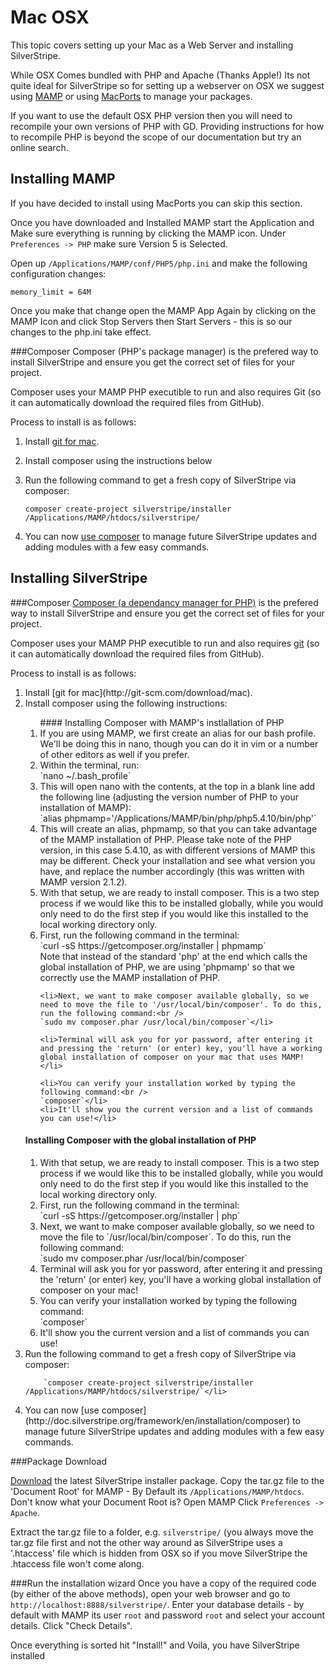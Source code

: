 # Mac OSX

This topic covers setting up your Mac as a Web Server and installing SilverStripe. 

While OSX Comes bundled with PHP and Apache (Thanks Apple!) Its not quite ideal for SilverStripe so for setting up a
webserver on OSX we suggest using [MAMP](http://www.mamp.info/en/index.php) or using [MacPorts](http://www.macports.org/) 
to manage your packages.

If you want to use the default OSX PHP version then you will need to recompile your own versions of PHP with GD. Providing instructions
for how to recompile PHP is beyond the scope of our documentation but try an online search.

## Installing MAMP

If you have decided to install using MacPorts you can skip this section.

Once you have downloaded and Installed MAMP start the Application and Make sure everything is running by clicking the
MAMP icon. Under `Preferences -> PHP` make sure Version 5 is Selected.

Open up `/Applications/MAMP/conf/PHP5/php.ini` and make the following configuration changes:

	memory_limit = 64M

Once you make that change open the MAMP App Again by clicking on the MAMP Icon and click Stop Servers then Start
Servers - this is so our changes to the php.ini take effect.

###Composer
Composer (PHP's package manager) is the prefered way to install SilverStripe and ensure you get the correct set of files for your project.

Composer uses your MAMP PHP executible to run and also requires Git (so it can automatically download the required files from GitHub).

Process to install is as follows:

1. Install [git for mac](http://git-scm.com/download/mac).</li>
2. Install composer using the instructions below
3. Run the following command to get a fresh copy of SilverStripe via composer:
  
      `composer create-project silverstripe/installer /Applications/MAMP/htdocs/silverstripe/`
 
4. You can now [use composer]() to manage future SilverStripe updates and adding modules with a few easy commands.
 

## Installing SilverStripe

###Composer
[Composer (a dependancy manager for PHP)](http://getcomposer.org) is the prefered way to install SilverStripe and ensure you get the correct set of files for your project.

Composer uses your MAMP PHP executible to run and also requires [git](http://git-scm.com) (so it can automatically download the required files from GitHub).

Process to install is as follows:
<ol>
<li>Install [git for mac](http://git-scm.com/download/mac).</li>
<li>Install composer using the following instructions:</li>
	<ol>
 	#### Installing Composer with MAMP's instlallation of PHP
 	<li>If you are using MAMP, we first create an alias for our bash profile. We'll be doing this in nano, though you can do it in vim or a number of other editors as well if you prefer.</li>
 	<li>Within the terminal, run:<br />
 	   `nano ~/.bash_profile`</li>
	<li>This will open nano with the contents, at the top in a blank line add the following line (adjusting the version number of PHP to your installation of MAMP):<br />
	   `alias phpmamp='/Applications/MAMP/bin/php/php5.4.10/bin/php'`</li>
	<li>This will create an alias, phpmamp, so that you can take advantage of the MAMP installation of PHP. Please take note of the PHP version, in this case 5.4.10, as with different versions of MAMP this may be different. Check your installation and see what version you have, and replace the number accordingly (this was written with MAMP version 2.1.2).</li>
	<li>With that setup, we are ready to install composer. This is a two step process if we would like this to be installed globally, while you would only need to do the first step if you would like this installed to the local working directory only.</li>
	<li>First, run the following command in the terminal:<br />
	   `curl -sS https://getcomposer.org/installer | phpmamp`<br />
	Note that instead of the standard 'php' at the end which calls the global installation of PHP, we are using 'phpmamp' so that we correctly use the MAMP installation of PHP.</li>

	<li>Next, we want to make composer available globally, so we need to move the file to '/usr/local/bin/composer'. To do this, run the following command:<br />
	`sudo mv composer.phar /usr/local/bin/composer`</li>

	<li>Terminal will ask you for yor password, after entering it and pressing the 'return' (or enter) key, you'll have a working global installation of composer on your mac that uses MAMP!</li>

	<li>You can verify your installation worked by typing the following command:<br />
	`composer`</li>
	<li>It'll show you the current version and a list of commands you can use!</li>
</ol>

#### Installing Composer with the global installation of PHP
<ol>
  <li>With that setup, we are ready to install composer. This is a two step process if we would like this to be installed globally, while you would only need to do the first step if you would like this installed to the local working directory only.</li>
  <li>First, run the following command in the terminal:<br />
	`curl -sS https://getcomposer.org/installer | php`</li>
  <li>Next, we want to make composer available globally, so we need to move the file to `/usr/local/bin/composer`. To do this, run the following command:<br />
`sudo mv composer.phar /usr/local/bin/composer`</li>
  <li>Terminal will ask you for yor password, after entering it and pressing the 'return' (or enter) key, you'll have a working global installation of composer on your mac!</li>
  <li>You can verify your installation worked by typing the following command:<br />
`composer`</li>
  <li>It'll show you the current version and a list of commands you can use!</li>
</ol>


<li>Run the following command to get a fresh copy of SilverStripe via composer:
  
        `composer create-project silverstripe/installer /Applications/MAMP/htdocs/silverstripe/`</li>

<li>You can now [use composer](http://doc.silverstripe.org/framework/en/installation/composer) to manage future SilverStripe updates and adding modules with a few easy commands.</li>
</ol>

###Package Download

[Download](http://silverstripe.org/download) the latest SilverStripe installer package. Copy the tar.gz file to the 'Document Root' for MAMP - By Default its `/Applications/MAMP/htdocs`.
Don't know what your Document Root is? Open MAMP Click `Preferences -> Apache`. 

Extract the tar.gz file to a folder, e.g. `silverstripe/` (you always move the tar.gz file first and not the other way
around as SilverStripe uses a '.htaccess' file which is hidden from OSX so if you move SilverStripe the .htaccess file
won't come along.

###Run the installation wizard
Once you have a copy of the required code (by either of the above methods), open your web browser and go to `http://localhost:8888/silverstripe/`. Enter your database details - by default with MAMP its user `root` and password  `root` and select your account details. Click "Check Details".

Once everything is sorted hit "Install!" and Voila,  you have SilverStripe installed 
